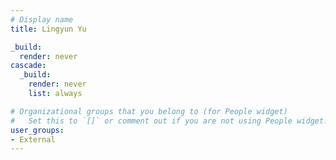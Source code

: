 ```yaml
---
# Display name
title: Lingyun Yu

_build:
  render: never
cascade:
  _build:
    render: never
    list: always

# Organizational groups that you belong to (for People widget)
#   Set this to `[]` or comment out if you are not using People widget.
user_groups:
- External
---
```

